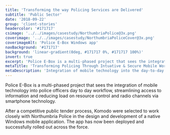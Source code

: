 ```yaml
---
title: 'Transforming the way Policing Services are Delivered'
subtitle: 'Public Sector'
date: '2018-09-22'
group: 'client-stories'
headercolor: '#171717'
csimage: '../../images/casestudy/NorthumbriaPolice@3x.png'
coverimage: '../../images/casestudy/NorthumbriaPoliceCover@3x.png'
coverimageAlt: 'Police E-Box Windows app'
navBackground: '#171717'
background: 'linear-gradient(0deg, #171717 0%, #171717 100%)'
invert: true
excerpt: 'Police E-Box is a multi-phased project that sees the integration of mobile technology into police officers day to day workflow, streamlining access to information and reducing load on resource control and radio...'
metaTitle: 'Transforming Policing Through Intuative & Secure Mobile Working'
metaDescription: 'Integration of mobile technology into the day-to-day workflow of police officers to increase productivity and reduce cost.'
---
```


Police E-Box is a multi-phased project that sees the integration of mobile technology into police officers day to day workflow, streamlining access to information and reducing load on resource control and radio channels via smartphone technology.

After a competitive public tender process, Komodo were selected to work closely with Northumbria Police in the design and development of a native Windows mobile application. The app has now been deployed and successfully rolled out across the force.
